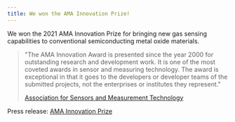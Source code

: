 ```yaml
---
title: We won the AMA Innovation Prize!
---
```

We won the 2021 AMA Innovation Prize for bringing new gas sensing capabilities to conventional 
semiconducting metal oxide materials.

>"The AMA Innovation Award is presented since the year 2000 for outstanding research and development work. It is one of the most coveted awards in sensor and measuring technology. The award is exceptional in that it goes to the developers or developer teams of the submitted projects, not the enterprises or institutes they represent."
>
>[Association for Sensors and Measurement Technology](https://www.ama-sensorik.de/en/science/ama-innovation-award/) 

Press release:
[AMA Innovation Prize](https://www.ama-sensorik.de/en/science/ama-innovation-award/ama-innovation-award-2021)
